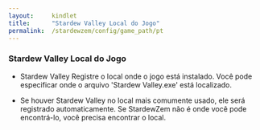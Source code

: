 ```yaml
---
layout:     kindlet
title:      "Stardew Valley Local do Jogo"
permalink:  /stardewzem/config/game_path/pt
---
```


### **Stardew Valley Local do Jogo**

* Stardew Valley Registre o local onde o jogo está instalado. Você pode especificar onde o arquivo 'Stardew Valley.exe' está localizado.

* Se houver Stardew Valley no local mais comumente usado, ele será registrado automaticamente. Se StardewZem não é onde você pode encontrá-lo, você precisa encontrar o local. 

<br/>
<br/>
